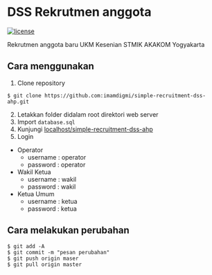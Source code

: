 # DSS Rekrutmen anggota
[![license](https://img.shields.io/github/license/mashape/apistatus.svg)](https://github.com/imamdigmi/simple-recruitment-dss-ahp/blob/master/LICENSE)

Rekrutmen anggota baru UKM Kesenian STMIK AKAKOM Yogyakarta

## Cara menggunakan
1. Clone repository
  ```
  $ git clone https://github.com:imamdigmi/simple-recruitment-dss-ahp.git
  ```
2. Letakkan folder didalam root direktori web server
3. Import `database.sql`
4. Kunjungi [localhost/simple-recruitment-dss-ahp](http://localhost/simple-recruitment-dss-ahp)
5. Login
  - Operator
    - username : operator
    - password : operator
  - Wakil Ketua
    - username : wakil
    - password : wakil
  - Ketua Umum
    - username : ketua
    - password : ketua

## Cara melakukan perubahan
```
$ git add -A
$ git commit -m "pesan perubahan"
$ git push origin maser
$ git pull origin master
```
